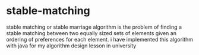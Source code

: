 # stable-matching
stable matching or stable marriage algorithm is the problem of finding a stable matching between two equally sized sets of elements given an ordering of preferences for each element.
i have implemented this algorithm with java for my algorithm design lesson in university
